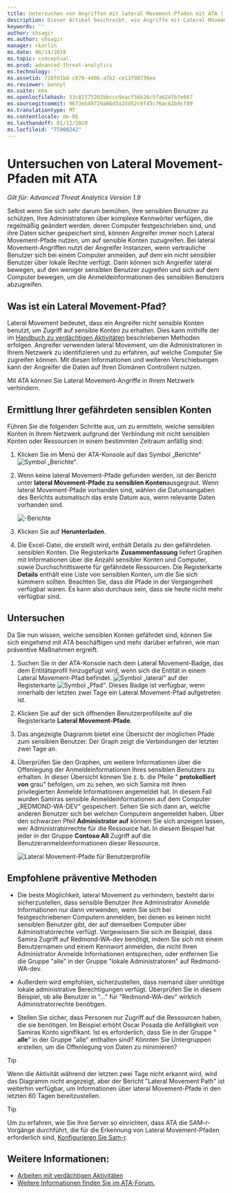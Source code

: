 ```yaml
---
title: Untersuchen von Angriffen mit lateral Movement-Pfaden mit ATA | Microsoft-Dokumentation
description: Dieser Artikel beschreibt, wie Angriffe mit Lateral Movement-Pfaden mit Azure Advanced Threat Analytics (ATA) erkannt werden können.
keywords: ''
author: shsagir
ms.author: shsagir
manager: rkarlin
ms.date: 06/14/2019
ms.topic: conceptual
ms.prod: advanced-threat-analytics
ms.technology: ''
ms.assetid: 710f01bd-c878-4406-a7b2-ce13f98736ea
ms.reviewer: bennyl
ms.suite: ems
ms.openlocfilehash: 53c81575202bbccc9eacf5bb26c5fa624fb7e667
ms.sourcegitcommit: 9673eb49729a06d3a25d52c0f43c76ac61b9cf89
ms.translationtype: MT
ms.contentlocale: de-DE
ms.lasthandoff: 01/12/2020
ms.locfileid: "75908242"
---
```

# <a name="investigate-lateral-movement-paths-with-ata"></a>Untersuchen von Lateral Movement-Pfaden mit ATA


*Gilt für: Advanced Threat Analytics Version 1.9*

Selbst wenn Sie sich sehr darum bemühen, Ihre sensiblen Benutzer zu schützen, Ihre Administratoren über komplexe Kennwörter verfügen, die regelmäßig geändert werden, deren Computer festgeschrieben sind, und ihre Daten sicher gespeichert sind, können Angreifer immer noch Lateral Movement-Pfade nutzen, um auf sensible Konten zuzugreifen. Bei lateral Movement-Angriffen nutzt der Angreifer Instanzen, wenn vertrauliche Benutzer sich bei einem Computer anmelden, auf dem ein nicht sensibler Benutzer über lokale Rechte verfügt. Dann können sich Angreifer lateral bewegen, auf den weniger sensiblen Benutzer zugreifen und sich auf dem Computer bewegen, um die Anmeldeinformationen des sensiblen Benutzers abzugreifen. 

## <a name="what-is-a-lateral-movement-path"></a>Was ist ein Lateral Movement-Pfad?

Lateral Movement bedeutet, dass ein Angreifer nicht sensible Konten benutzt, um Zugriff auf sensible Konten zu erhalten. Dies kann mithilfe der im [Handbuch zu verdächtigen Aktivitäten](suspicious-activity-guide.md) beschriebenen Methoden erfolgen. Angreifer verwenden lateral Movement, um die Administratoren in Ihrem Netzwerk zu identifizieren und zu erfahren, auf welche Computer Sie zugreifen können. Mit diesen Informationen und weiteren Verschiebungen kann der Angreifer die Daten auf Ihren Domänen Controllern nutzen. 

Mit ATA können Sie Lateral Movement-Angriffe in Ihrem Netzwerk verhindern.

## <a name="discovery-your-at-risk-sensitive-accounts"></a>Ermittlung Ihrer gefährdeten sensiblen Konten

Führen Sie die folgenden Schritte aus, um zu ermitteln, welche sensiblen Konten in Ihrem Netzwerk aufgrund der Verbindung mit nicht sensiblen Konten oder Ressourcen in einem bestimmten Zeitraum anfällig sind: 

1. Klicken Sie im Menü der ATA-Konsole auf das Symbol „Berichte“ ![Symbol „Berichte“](./media/ata-report-icon.png).

2. Wenn keine lateral Movement-Pfade gefunden werden, ist der Bericht unter **lateral Movement-Pfade zu sensiblen Konten**ausgegraut. Wenn lateral Movement-Pfade vorhanden sind, wählen die Datumsangaben des Berichts automatisch das erste Datum aus, wenn relevante Daten vorhanden sind. 

   ![-Berichte](./media/reports.png)

3. Klicken Sie auf **Herunterladen**.

4. Die Excel-Datei, die erstellt wird, enthält Details zu den gefährdeten sensiblen Konten. Die Registerkarte **Zusammenfassung** liefert Graphen mit Informationen über die Anzahl sensibler Konten und Computer, sowie Durchschnittswerte für gefährdete Ressourcen. Die Registerkarte **Details** enthält eine Liste von sensiblen Konten, um die Sie sich kümmern sollten. Beachten Sie, dass die Pfade in der Vergangenheit verfügbar waren. Es kann also durchaus sein, dass sie heute nicht mehr verfügbar sind.


## <a name="investigate"></a>Untersuchen

Da Sie nun wissen, welche sensiblen Konten gefährdet sind, können Sie sich eingehend mit ATA beschäftigen und mehr darüber erfahren, wie man präventive Maßnahmen ergreift.

1. Suchen Sie in der ATA-Konsole nach dem Lateral Movement-Badge, das dem Entitätsprofil hinzugefügt wird, wenn sich die Entität in einem Lateral Movement-Pfad befindet. ![Symbol „lateral“](./media/lateral-movement-icon.png) auf der Registerkarte ![Symbol „Pfad“](./media/paths-icon.png). Dieses Badge ist verfügbar, wenn innerhalb der letzten zwei Tage ein Lateral Movement-Pfad aufgetreten ist.

2. Klicken Sie auf der sich öffnenden Benutzerprofilseite auf die Registerkarte **Lateral Movement-Pfade**.

3. Das angezeigte Diagramm bietet eine Übersicht der möglichen Pfade zum sensiblen Benutzer. Der Graph zeigt die Verbindungen der letzten zwei Tage an.

4. Überprüfen Sie den Graphen, um weitere Informationen über die Offenlegung der Anmeldeinformationen Ihres sensiblen Benutzers zu erhalten. In dieser Übersicht können Sie z. b. die Pfeile " **protokolliert von** grau" befolgen, um zu sehen, wo sich Samira mit ihren privilegierten Anmelde Informationen angemeldet hat. In diesem Fall wurden Samiras sensible Anmeldeinformationen auf dem Computer „REDMOND-WA-DEV“ gespeichert. Sehen Sie sich dann an, welche anderen Benutzer sich bei welchen Computern angemeldet haben. Über den schwarzen Pfeil **Administrator auf** können Sie sich anzeigen lassen, wer Administratorrechte für die Ressource hat. In diesem Beispiel hat jeder in der Gruppe **Contoso All** Zugriff auf die Benutzeranmeldeinformationen dieser Ressource.  

   ![Lateral Movement-Pfade für Benutzerprofile](media/user-profile-lateral-movement-paths.png)


## <a name="preventative-best-practices"></a>Empfohlene präventive Methoden

- Die beste Möglichkeit, lateral Movement zu verhindern, besteht darin sicherzustellen, dass sensible Benutzer Ihre Administrator Anmelde Informationen nur dann verwenden, wenn Sie sich bei festgeschriebenen Computern anmelden, bei denen es keinen nicht sensiblen Benutzer gibt, der auf demselben Computer über Administratorrechte verfügt. Vergewissern Sie sich im Beispiel, dass Samira Zugriff auf Redmond-WA-dev benötigt, indem Sie sich mit einem Benutzernamen und einem Kennwort anmelden, die nicht Ihren Administrator Anmelde Informationen entsprechen, oder entfernen Sie die Gruppe "alle" in der Gruppe "lokale Administratoren" auf Redmond-WA-dev.

- Außerdem wird empfohlen, sicherzustellen, dass niemand über unnötige lokale administrative Berechtigungen verfügt. Überprüfen Sie in diesem Beispiel, ob alle Benutzer in "..." für "Redmond-WA-dev" wirklich Administratorrechte benötigen.

- Stellen Sie sicher, dass Personen nur Zugriff auf die Ressourcen haben, die sie benötigen. Im Beispiel erhöht Oscar Posada die Anfälligkeit von Samiras Konto signifikant. Ist es erforderlich, dass Sie in der Gruppe " **alle**" in der Gruppe "alle" enthalten sind? Könnten Sie Untergruppen erstellen, um die Offenlegung von Daten zu minimieren?

> [!TIP]
> Wenn die Aktivität während der letzten zwei Tage nicht erkannt wird, wird das Diagramm nicht angezeigt, aber der Bericht "Lateral Movement Path" ist weiterhin verfügbar, um Informationen über lateral Movement-Pfade in den letzten 60 Tagen bereitzustellen.

> [!TIP]
> Um zu erfahren, wie Sie Ihre Server so einrichten, dass ATA die SAM-r-Vorgänge durchführt, die für die Erkennung von Lateral Movement-Pfaden erforderlich sind, [Konfigurieren Sie Sam-r](install-ata-step9-samr.md).




## <a name="see-also"></a>Weitere Informationen:
- [Arbeiten mit verdächtigen Aktivitäten](working-with-suspicious-activities.md)
- [Weitere Informationen finden Sie im ATA-Forum.](https://social.technet.microsoft.com/Forums/security/home?forum=mata)
